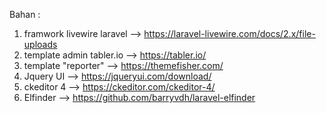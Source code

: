 Bahan : 

1. framwork livewire laravel --> https://laravel-livewire.com/docs/2.x/file-uploads
2. template admin tabler.io --> https://tabler.io/
3. template "reporter" --> https://themefisher.com/ 
4. Jquery UI --> https://jqueryui.com/download/
5. ckeditor 4 --> https://ckeditor.com/ckeditor-4/
6. Elfinder --> https://github.com/barryvdh/laravel-elfinder
